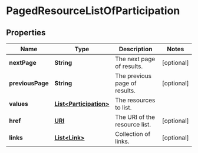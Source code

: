 

# PagedResourceListOfParticipation

## Properties

Name | Type | Description | Notes
------------ | ------------- | ------------- | -------------
**nextPage** | **String** | The next page of results. |  [optional]
**previousPage** | **String** | The previous page of results. |  [optional]
**values** | [**List&lt;Participation&gt;**](Participation.md) | The resources to list. | 
**href** | [**URI**](URI.md) | The URI of the resource list. |  [optional]
**links** | [**List&lt;Link&gt;**](Link.md) | Collection of links. |  [optional]



